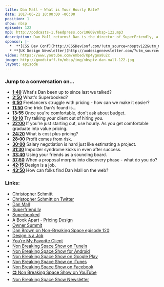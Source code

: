 ```yaml
---
title: Dan Mall — What is Your Hourly Rate?
date: 2017-06-21 10:00:00 -06:00
position: 1
show: nbsp
episode: 122
mp3: http://podcasts-1.feedpress.co/10609/nbsp-122.mp3
description: Dan Mall returns! Dan is the director of SuperFriendly, a design collaborative, and author of a new book about the approaches professionals can take to valuing their project rates called _Pricing Design_, which published by A Book Apart.
sponsor: |-
  *  **[CSS Dev Conf](http://CSSDevConf.com/?utm_source=nbsptv122&utm_medium=podcast&utm_campaign=cssdevconf2017)** — Conference dedicated to CSS and its super friend technologies like JavaScript, Sass, npm, and more. A limited supply of Early Bird Tickets now on sale. [Register now!](http://CSSDevConf.com/?utm_source=nbsptv122&utm_medium=podcast&utm_campaign=cssdevconf2017)
  * **[UX Design Newsletter](http://uxdesignnewsletter.com/?utm_source=nbsptv122&utm_medium=podcast&utm_campaign=uxdesignnewsletter)** — A weekly free newsletter containing a collection of tutorials, articles, and videos about front-end design and development, plus tips on how to bring better engagement to the multi-device world curated by Christopher Schmitt. [Sign up now!](http://uxdesignnewsletter.com/?utm_source=nbsptv122&utm_medium=podcast&utm_campaign=uxdesignnewsletter)
video: https://www.youtube.com/embed/Kp4ygoa8u2c
image: http://goodstuff.fm/nbsp/img/nbsptv-dan-mall-122.jpg
layout: episode
---
```


### Jump to a conversation on...

* **[1:40](#t=1:40)** What's Dan been up to since last we talked?
* **[2:50](#t=2:50)** What's Superbooked?
* **[6:50](#t=6:50)** Freelancers struggle with pricing - how can we make it easier?
* **[11:50](#t=11:50)** One trick Dan's found is...
* **[13:55](#t=13:55)** Once you're comfortable, don't ask about budget.
* **[18:10](#t=18:10)** Try talking your client out of hiring you.
* **[22:00](#t=22:00)** If you're just starting out, use hourly. As you get comfortable graduate into value pricing.
* **[24:20](#t=24:20)** What is cost plus pricing?
* **[28:00](#t=28:00)** Profit comes from risk.
* **[30:00](#t=30:00)** Salary negotiation is hard just like estimating a project.
* **[31:30](#t=31:30)** Imposter syndrome kicks in even after success.
* **[33:40](#t=33:40)** Using your friends as a sounding board.
* **[37:50](#t=37:50)** When a proposal morphs into discovery phase - what do you do?
* **[42:15](#t=42:15)** Design is a job.
* **[43:50](#t=43:50)** How can folks find Dan Mall on the web?


### Links:

* [Christopher Schmitt](http://Christopher.org)
* [Christopher Schmitt on Twitter](https://twitter.com/teleject)
* [Dan Mall](http://danmall.me)
* [Superfriend.ly](http://superfriend.ly)
* [Superbooked](https://superbooked.com)
* [A Book Apart - Pricing Design](https://abookapart.com/products/pricing-design)
* [Owner Summit](http://bureauofdigital.com/intro/owner-summit/)
* [Dan Brown on Non-Breaking Space episode 120](https://goodstuff.fm/nbsp/120)
* [Design is a Job](https://abookapart.com/products/design-is-a-job)
* [You’re My Favorite Client](https://abookapart.com/products/youre-my-favorite-client)
* [Non Breaking Space Show on TuneIn](http://tunein.com/radio/Non-Breaking-Space-Show-p885155/)
* [Non Breaking Space Show for Android](http://subscribeonandroid.com/feeds.goodstuff.fm/nbsp)
* [Non Breaking Space Show on Google Play](https://playmusic.app.goo.gl/?ibi=com.google.PlayMusic&isi=691797987&ius=googleplaymusic&link=https://play.google.com/music/m/Iw5ik6iwalo5vmda5rqyrotdney?t%3DNon_Breaking_Space_Show%26pcampaignid%3DMKT-na-all-co-pr-mu-pod-16)
* [Non Breaking Space Show on iTunes](https://itunes.apple.com/ca/podcast/non-breaking-space-show/id507162981?mt=2&ign-mpt=uo%3D4)
* [Non Breaking Space Show on Facebook](https://www.facebook.com/nbsptv)
* [📺 Non Breaking Space Show on YouTube](https://www.youtube.com/channel/UC--mqA75V3CM8hxId0l7e_g?sub_confirmation=1)
* [Non Breaking Space Show Newsletter](http://newsletter.nonbreakingspace.tv/)
